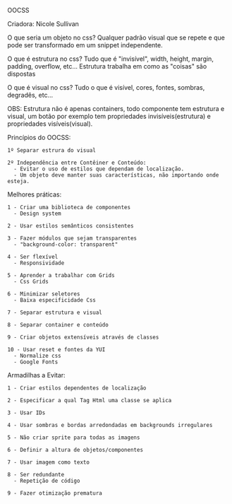 
  OOCSS

  Criadora: Nicole Sullivan

  O que seria um objeto no css?
  Qualquer padrão visual que se repete e que pode 
  ser transformado em um snippet independente.

  O que é estrutura no css?
  Tudo que é "invisível", width, height, margin, padding,
  overflow, etc...
  Estrutura trabalha em como as "coisas" são dispostas

  O que é visual no css? 
  Tudo o que é visível, cores, fontes, sombras, degradês, etc...

  OBS: Estrutura não é apenas containers, todo componente tem estrutura e visual, um botão por exemplo tem propriedades invisíveis(estrutura) e propriedades visíveis(visual).

  Princípios do OOCSS:

    1º Separar estrura do visual

    2º Independência entre Contêiner e Conteúdo:
      - Evitar o uso de estilos que dependam de localização.
      - Um objeto deve manter suas características, não importando onde esteja.

  Melhores práticas:

    1 - Criar uma biblioteca de componentes
      - Design system

    2 - Usar estilos semânticos consistentes

    3 - Fazer módulos que sejam transparentes
      - "background-color: transparent"

    4 - Ser flexível
      - Responsividade

    5 - Aprender a trabalhar com Grids
      - Css Grids

    6 - Minimizar seletores
      - Baixa especificidade Css

    7 - Separar estrutura e visual

    8 - Separar container e conteúdo

    9 - Criar objetos extensíveis através de classes

    10 - Usar reset e fontes da YUI
      - Normalize css
      - Google Fonts

  Armadilhas a Evitar:

    1 - Criar estilos dependentes de localização

    2 - Especificar a qual Tag Html uma classe se aplica

    3 - Usar IDs

    4 - Usar sombras e bordas arredondadas em backgrounds irregulares

    5 - Não criar sprite para todas as imagens

    6 - Definir a altura de objetos/componentes

    7 - Usar imagem como texto

    8 - Ser redundante
      - Repetição de código

    9 - Fazer otimização prematura